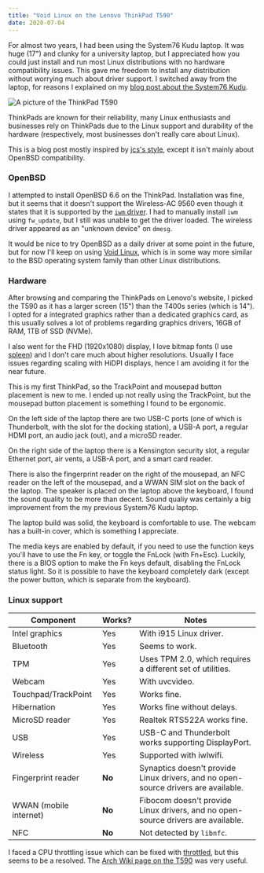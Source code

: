 ```yaml
---
title: "Void Linux on the Lenovo ThinkPad T590"
date: 2020-07-04
---
```


For almost two years, I had been using the System76 Kudu laptop. It was huge
(17") and clunky for a university laptop, but I appreciated how you could just
install and run most Linux distributions with no hardware compatibility issues.
This gave me freedom to install any distribution without worrying much about
driver support. I switched away from the laptop, for reasons I explained on my
[blog post about the System76 Kudu](/blog/kudu-two-year/).

![A picture of the ThinkPad T590](laptop.jpeg)

ThinkPads are known for their reliability, many Linux enthusiasts and
businesses rely on ThinkPads due to the Linux support and durability of the
hardware (respectively, most businesses don't really care about Linux).

This is a blog post mostly inspired by [jcs's
style](https://jcs.org/2017/09/01/thinkpad_x1c), except it isn't mainly about
OpenBSD compatibility.

### OpenBSD

I attempted to install OpenBSD 6.6 on the ThinkPad. Installation was fine, but
it seems that it doesn't support the Wireless-AC 9560 even though it states
that it is supported by the [`iwm` driver](https://man.openbsd.org/iwm.4). I
had to manually install `iwm` using `fw_update`, but I still was unable to get
the driver loaded. The wireless driver appeared as an "unknown device" on
`dmesg`.

It would be nice to try OpenBSD as a daily driver at some point in the future,
but for now I'll keep on using [Void Linux], which is in some way more similar
to the BSD operating system family than other Linux distributions.

### Hardware

After browsing and comparing the ThinkPads on Lenovo's website, I picked the
T590 as it has a larger screen (15") than the T400s series (which is 14"). I
opted for a integrated graphics rather than a dedicated graphics card, as this
usually solves a lot of problems regarding graphics drivers, 16GB of RAM, 1TB
of SSD (NVMe).

I also went for the FHD (1920x1080) display, I love bitmap fonts (I use
[spleen]) and I don't care much about higher resolutions. Usually I face issues
regarding scaling with HiDPI displays, hence I am avoiding it for the near
future.

This is my first ThinkPad, so the TrackPoint and mousepad button placement is
new to me. I ended up not really using the TrackPoint, but the mousepad button
placement is something I found to be ergonomic.

On the left side of the laptop there are two USB-C ports (one of which is
Thunderbolt, with the slot for the docking station), a USB-A port, a regular
HDMI port, an audio jack (out), and a microSD reader.

On the right side of the laptop there is a Kensington security slot, a regular
Ethernet port, air vents, a USB-A port, and a smart card reader.

There is also the fingerprint reader on the right of the mousepad, an NFC
reader on the left of the mousepad, and a WWAN SIM slot on the back of the
laptop. The speaker is placed on the laptop above the keyboard, I found the
sound quality to be more than decent. Sound qualiy was certainly a big
improvement from the my previous System76 Kudu laptop.

The laptop build was solid, the keyboard is comfortable to use. The webcam has
a built-in cover, which is something I appreciate.

The media keys are enabled by default, if you need to use the function keys
you'll have to use the Fn key, or toggle the FnLock (with Fn+Esc). Luckily,
there is a BIOS option to make the Fn keys default, disabling the FnLock status
light. So it is possible to have the keyboard completely dark (except the power
button, which is separate from the keyboard).

### Linux support

| Component              | Works? | Notes                                                                              |
| ---------              | ------ | -----                                                                              |
| Intel graphics         | Yes    | With i915 Linux driver.                                                            |
| Bluetooth              | Yes    | Seems to work.                                                                     |
| TPM                    | Yes    | Uses TPM 2.0, which requires a different set of utilities.                         |
| Webcam                 | Yes    | With uvcvideo.                                                                     |
| Touchpad/TrackPoint    | Yes    | Works fine.                                                                        |
| Hibernation            | Yes    | Works fine without delays.                                                         |
| MicroSD reader         | Yes    | Realtek RTS522A works fine.                                                        |
| USB                    | Yes    | USB-C and Thunderbolt works supporting DisplayPort.                                |
| Wireless               | Yes    | Supported with iwlwifi.                                                            |
| Fingerprint reader     | **No** | Synaptics doesn't provide Linux drivers, and no open-source drivers are available. |
| WWAN (mobile internet) | **No** | Fibocom doesn't provide Linux drivers, and no open-source drivers are available.   |
| NFC                    | **No** | Not detected by `libnfc`.                                                          |

I faced a CPU throttling issue which can be fixed with [throttled], but this
seems to be a resolved. The [Arch Wiki page on the
T590](https://wiki.archlinux.org/index.php/Lenovo_ThinkPad_T590) was very
useful.

[Void Linux]: https://voidlinux.org/
[spleen]: https://github.com/fcambus/spleen
[throttled]: https://github.com/erpalma/throttled
